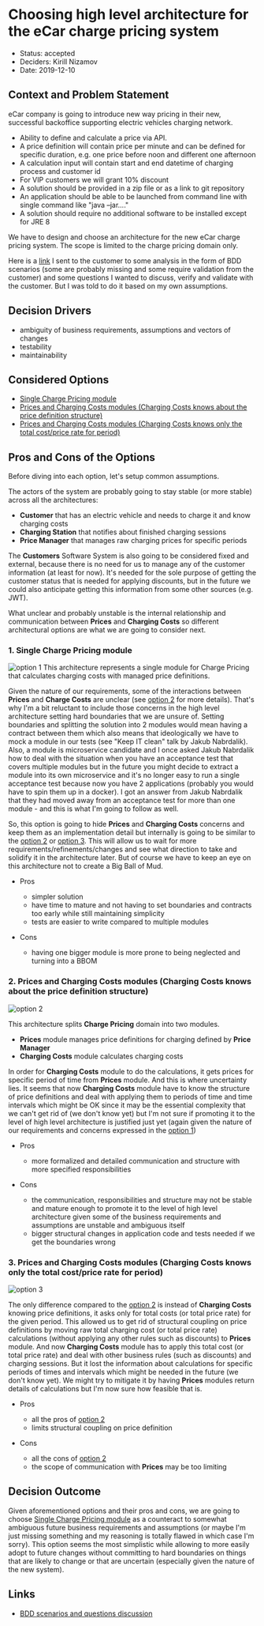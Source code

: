 # Choosing high level architecture for the eCar charge pricing system

* Status: accepted
* Deciders: Kirill Nizamov
* Date: 2019-12-10

## Context and Problem Statement
eCar company is going to introduce new way pricing in their new, successful backoffice supporting electric vehicles charging network.     
* Ability to define and calculate a price via API.    
* A price definition will contain price per minute and can be defined for specific duration, e.g. one price before noon and different one afternoon   
* A calculation input will contain start and end datetime of charging process and customer id   
* For VIP customers we will grant 10% discount   
* A solution should be provided in a zip file or as a link to git repository   
* An application should be able to be launched from command line with single command like "java –jar...."   
* A solution should require no additional software to be installed except for JRE 8  

We have to design and choose an architecture for the new eCar charge pricing system.
The scope is limited to the charge pricing domain only.

Here is a [link](https://docs.google.com/document/d/1tG-fLnFY5s2s_8WMBccpL69KHs7lssSmF07RrqgJixI/edit?usp=sharing)
I sent to the customer to some analysis in the form of BDD scenarios (some are probably missing and 
some require validation from the customer) and some questions I wanted to discuss, verify and 
validate with the customer. But I was told to do it based on my own assumptions.

## Decision Drivers

* ambiguity of business requirements, assumptions and vectors of changes 
* testability
* maintainability 

## Considered Options

* [Single Charge Pricing module](#1-single-charge-pricing-module)
* [Prices and Charging Costs modules (Charging Costs knows about the price definition structure)](#2-prices-and-charging-costs-modules-charging-costs-knows-about-the-price-definition-structure)
* [Prices and Charging Costs modules (Charging Costs knows only the total cost/price rate for period)](#3-prices-and-charging-costs-modules-charging-costs-knows-only-the-total-costprice-rate-for-period)

## Pros and Cons of the Options

Before diving into each option, let's setup common assumptions.

The actors of the system are probably going to stay stable (or more stable) across all the architectures:
* **Customer** that has an electric vehicle and needs to charge it and know charging costs
* **Charging Station** that notifies about finished charging sessions
* **Price Manager** that manages raw charging prices for specific periods

The **Customers** Software System is also going to be considered fixed and external,
because there is no need for us to manage any of the customer information (at least for now).
It's needed for the sole purpose of getting the customer status
that is needed for applying discounts, but in the future we could also anticipate
getting this information from some other sources (e.g. JWT).

What unclear and probably unstable is 
the internal relationship and communication between **Prices** and **Charging Costs**
so different architectural options are what we are going to consider next.

### 1. Single Charge Pricing module
![option 1](../diagrams/architecture_option_1.png)
This architecture represents a single module for Charge Pricing
that calculates charging costs with managed price definitions.

Given the nature of our requirements, some of the interactions between **Prices** and **Charge Costs** are unclear
(see [option 2](#2-prices-and-charging-costs-modules-charging-costs-knows-about-the-price-definition-structure) for more details).
That's why I'm a bit reluctant to include those concerns in the high level architecture
setting hard boundaries that we are unsure of. Setting boundaries and splitting the solution into 2 modules
would mean having a contract between them which also means that ideologically we have to mock a module in our tests
(see "Keep IT clean" talk by Jakub Nabrdalik). Also, a module is microservice candidate and I once asked Jakub Nabrdalik 
how to deal with the situation when you have an acceptance test that covers multiple modules
but in the future you might decide to extract a module into its own microservice and it's no longer easy to
run a single acceptance test because now you have 2 applications (probably you would have to spin them up in a docker).
I got an answer from Jakub Nabrdalik that they had moved away from an acceptance test for more than one module - and
this is what I'm going to follow as well.

So, this option is going to hide **Prices** and **Charging Costs** concerns and keep them as an implementation detail
but internally is going to be similar to the [option 2](#2-prices-and-charging-costs-modules-charging-costs-knows-about-the-price-definition-structure) 
or [option 3](#3-prices-and-charging-costs-modules-charging-costs-knows-only-the-total-costprice-rate-for-period).
This will allow us to wait for more requirements/refinements/changes 
and see what direction to take and solidify it in the architecture later.
But of course we have to keep an eye on this architecture not to create a Big Ball of Mud.

* Pros
    * simpler solution
    * have time to mature and not having to set boundaries and contracts too early
    while still maintaining simplicity
    * tests are easier to write compared to multiple modules 

* Cons
    * having one bigger module is more prone to being neglected and turning into a BBOM

### 2. Prices and Charging Costs modules (Charging Costs knows about the price definition structure)
![option 2](../diagrams/architecture_option_2.png)

This architecture splits **Charge Pricing** domain into two modules.
* **Prices** module manages price definitions for charging defined by **Price Manager**
* **Charging Costs** module calculates charging costs
 
In order for **Charging Costs** module to do the calculations, 
it gets prices for specific period of time from **Prices** module. And this is where uncertainty lies.
It seems that now **Charging Costs** module have to know the structure of price definitions and deal with
applying them to periods of time and time intervals which might be OK 
since it may be the essential complexity that we can't get rid of (we don't know yet)
but I'm not sure if promoting it to the level of high level architecture is justified just yet 
(again given the nature of our requirements and concerns expressed in the [option 1](#1-single-charge-pricing-module))

* Pros
    * more formalized and detailed communication and structure with more specified responsibilities
    
* Cons
    * the communication, responsibilities and structure may not be stable and mature enough 
    to promote it to the level of high level architecture 
    given some of the business requirements and assumptions are unstable and ambiguous itself
    * bigger structural changes in application code and tests needed if we get the boundaries wrong

### 3. Prices and Charging Costs modules (Charging Costs knows only the total cost/price rate for period)
![option 3](../diagrams/architecture_option_3.png)

The only difference compared to the [option 2](#2-prices-and-charging-costs-modules-charging-costs-knows-about-the-price-definition-structure) 
is instead of **Charging Costs** knowing price definitions, it asks only for total costs (or total price rate) for the given period. 
This allowed us to get rid of structural coupling on price definitions
by moving raw total charging cost (or total price rate) calculations (without applying any other rules such as discounts)
to **Prices** module. And now **Charging Costs** module has to apply this total cost (or total price rate) 
and deal with other business rules (such as discounts) and charging sessions.
But it lost the information about calculations for specific periods of times and intervals which might be needed in the future
(we don't know yet). We might try to mitigate it by having **Prices** modules return details of calculations 
but I'm now sure how feasible that is.

* Pros
    * all the pros of [option 2](#2-prices-and-charging-costs-modules-charging-costs-knows-about-the-price-definition-structure)
    * limits structural coupling on price definition

* Cons
    * all the cons of [option 2](#2-prices-and-charging-costs-modules-charging-costs-knows-about-the-price-definition-structure)
    * the scope of communication with **Prices** may be too limiting
    
## Decision Outcome
Given aforementioned options and their pros and cons, we are going to choose 
[Single Charge Pricing module](#1-single-charge-pricing-module) as a counteract to somewhat ambiguous
future business requirements and assumptions (or maybe I'm just missing something and my reasoning is totally flawed in which case I'm sorry).
This option seems the most simplistic while allowing to more easily adopt to future changes without
committing to hard boundaries on things that are likely to change or that are uncertain (especially given the nature of the new system).

## Links
* [BDD scenarios and questions discussion](https://docs.google.com/document/d/1tG-fLnFY5s2s_8WMBccpL69KHs7lssSmF07RrqgJixI/edit?usp=sharing)